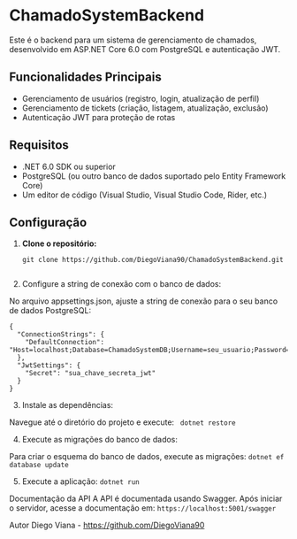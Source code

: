 # ChamadoSystemBackend

Este é o backend para um sistema de gerenciamento de chamados, desenvolvido em ASP.NET Core 6.0 com PostgreSQL e autenticação JWT.

## Funcionalidades Principais

- Gerenciamento de usuários (registro, login, atualização de perfil)
- Gerenciamento de tickets (criação, listagem, atualização, exclusão)
- Autenticação JWT para proteção de rotas

## Requisitos

- .NET 6.0 SDK ou superior
- PostgreSQL (ou outro banco de dados suportado pelo Entity Framework Core)
- Um editor de código (Visual Studio, Visual Studio Code, Rider, etc.)

## Configuração

1. **Clone o repositório:**

   ```
   git clone https://github.com/DiegoViana90/ChamadoSystemBackend.git


2. Configure a string de conexão com o banco de dados:

No arquivo appsettings.json, ajuste a string de conexão para o seu banco de dados PostgreSQL:
 
```
{
  "ConnectionStrings": {
    "DefaultConnection": "Host=localhost;Database=ChamadoSystemDB;Username=seu_usuario;Password=sua_senha"    
  },  
  "JwtSettings": {
    "Secret": "sua_chave_secreta_jwt"  
  }  
}
```

3.  Instale as dependências:

 Navegue até o diretório do projeto e execute:
``` dotnet restore```


4. Execute as migrações do banco de dados:

Para criar o esquema do banco de dados, execute as migrações:
```dotnet ef database update```

5. Execute a aplicação:
```dotnet run```

Documentação da API
A API é documentada usando Swagger. Após iniciar o servidor, acesse a documentação em:
```https://localhost:5001/swagger```

Autor
Diego Viana - https://github.com/DiegoViana90
